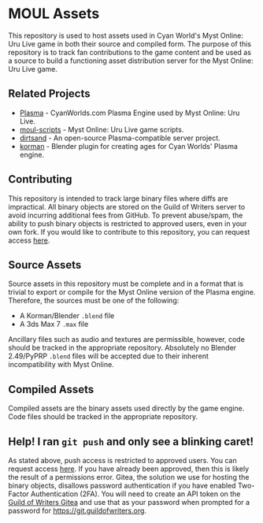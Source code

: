 # MOUL Assets
This repository is used to host assets used in Cyan World's Myst Online: Uru Live game in both their source and compiled form. The purpose of this repository is to track fan contributions to the game content and be used as a source to build a functioning asset distribution server for the Myst Online: Uru Live game.

## Related Projects
* [Plasma](https://github.com/H-uru/Plasma) - CyanWorlds.com Plasma Engine used by Myst Online: Uru Live.
* [moul-scripts](https://github.com/H-uru/moul-scripts) - Myst Online: Uru Live game scripts.
* [dirtsand](https://github.com/H-uru/dirtsand) - An open-source Plasma-compatible server project.
* [korman](https://github.com/H-uru/korman) - Blender plugin for creating ages for Cyan Worlds' Plasma engine.

## Contributing
This repository is intended to track large binary files where diffs are impractical. All binary objects are stored on the Guild of Writers server to avoid incurring additional fees from GitHub. To prevent abuse/spam, the ability to push binary objects is restricted to approved users, even in your own fork. If you would like to contribute to this repository, you can request access [here](https://guildofwriters.org/assets_repo).

## Source Assets
Source assets in this repository must be complete and in a format that is trivial to export or compile for the Myst Online version of the Plasma engine. Therefore, the sources must be one of the following:
* A Korman/Blender `.blend` file
* A 3ds Max 7 `.max` file

Ancillary files such as audio and textures are permissible, however, code should be tracked in the appropriate repository. Absolutely no Blender 2.49/PyPRP `.blend` files will be accepted due to their inherent incompatibility with Myst Online.

## Compiled Assets
Compiled assets are the binary assets used directly by the game engine. Code files should be tracked in the appropriate repository.

## Help! I ran `git push` and only see a blinking caret!
As stated above, push access is restricted to approved users. You can request access [here](https://guildofwriters.org/assets_repo). If you have already been approved, then this is likely the result of a permissions error. Gitea, the solution we use for hosting the binary objects, disallows password authentication if you have enabled Two-Factor Authentication (2FA). You will need to create an API token on the [Guild of Writers Gitea](https://git.guildofwriters.org) and use that as your password when prompted for a password for https://git.guildofwriters.org.
